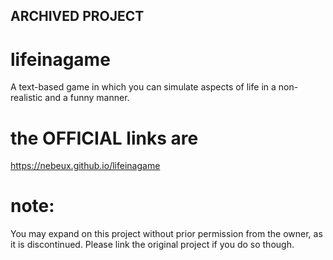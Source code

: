 ## ARCHIVED PROJECT
# lifeinagame
A text-based game in which you can simulate aspects of life in a non-realistic and a funny manner.



# the OFFICIAL links are

https://nebeux.github.io/lifeinagame

# note:
You may expand on this project without prior permission from the owner, as it is discontinued. Please link the original project if you do so though.
